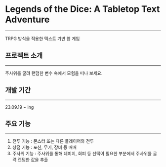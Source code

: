 # Legends of the Dice: A Tabletop Text Adventure
---
TRPG 방식을 적용한 텍스트 기반 웹 게임

## 프로젝트 소개
---
주사위를 굴려 랜덤한 변수 속에서 모험을 떠나 보세요.
## 개발 기간
---
23.09.19 ~ ing
## 주요 기능
---
1. 전투 기능 : 몬스터 또는 다른 플레이어와 전투
2. 상점 기능 : 포션, 무기, 장비 등 매매
3. 주사위 기능 : 주사위를 통해 데미지, 회피 등 선택이 필요한 부분에서 주사위를 굴려 랜덤한 값을 추출
